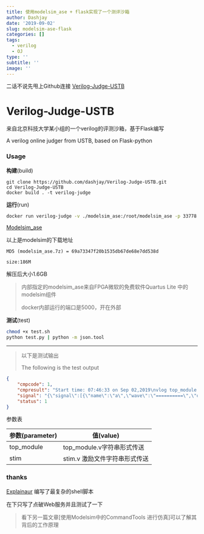 ```yaml
---
title: 使用modelsim_ase + flask实现了一个测评沙箱
author: Dashjay
date: '2019-09-02'
slug: modelsim-ase-flask
categories: []
tags:
  - verilog
  - OJ
type: ''
subtitle: ''
image: ''
---
```


二话不说先甩上Github连接
[Verilog-Judge-USTB](https://github.com/dashjay/Verilog-Judge-USTB)

# Verilog-Judge-USTB
来自北京科技大学某小组的一个verilog的评测沙箱，基于Flask编写

A verilog online judger from USTB, based on Flask-python 

### Usage

**构建**(build)

```
git clone https://github.com/dashjay/Verilog-Judge-USTB.git
cd Verilog-Judge-USTB
docker build . -t verilog-judge
```

**运行**(run)

```bash
docker run verilog-judge -v ./modelsim_ase:/root/modelsim_ase -p 33778:5000
```

[Modelsim_ase](http://114.55.92.2:1081/index.php?share/file&user=1&sid=upvg35qf)

以上是modelsim的下载地址

`MD5 (modelsim_ase.7z) = 69a73347f20b1535db67de68e7dd538d`

`size:186M`

解压后大小1.6GB

>  内部指定的modelsim_ase来自FPGA微软的免费软件Quartus Lite 中的modelsim组件
>
> docker内部运行的端口是5000，开在外部

**测试**(test)

```bash
chmod +x test.sh
python test.py | python -m json.tool
```

----

> 以下是测试输出
>
> The following is the test output

```json
{
    "cmpcode": 1,
    "cmpresult": "Start time: 07:46:33 on Sep 02,2019\nvlog top_module.v \nModel Technology ModelSim - Intel FPGA Edition vlog 10.5b Compiler 2016.10 Oct  5 2016\n-- Compiling module top_module\n\nTop level modules:\n\ttop_module\nEnd time: 07:46:34 on Sep 02,2019, Elapsed time: 0:00:01\nErrors: 0, Warnings: 0\n",
    "signal": "{\"signal\":[{\"name\":\"a\",\"wave\":\"==========\",\"data\":[\"/top_module/i\",\"8\",\"8\",\"8\",\"8\",\"8\"]},{\"name\":\"b\",\"wave\":\"==========\",\"data\":[\"a\",\"a\",\"2\",\"3\",\"4\"]},{\"name\":\"p\",\"wave\":\"==========\",\"data\":[\"xx\",\"50\",\"10\",\"18\",\"20\"]}]}\n",
    "status": 1
}
```

参数表

| 参数(parameter) | 值(value)                     |
| --------------- | ----------------------------- |
| top_module      | top_module.v字符串形式传送    |
| stim            | stim.v 激励文件字符串形式传送 |

### thanks

[Explainaur](https://github.com/orgs/806Cypher/people/Explainaur) 编写了最复杂的shell脚本

在下只写了点破Web服务并且测试了一下

> 看下另一篇文章[使用Modelsim中的CommandTools 进行仿真]可以了解其背后的工作原理

